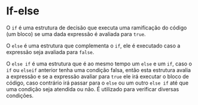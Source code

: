 # If-else

O `if` é uma estrutura de decisão que executa uma ramificação do código (um bloco) se uma dada expressão é avaliada para `true`.

O `else` é uma estrutura que complementa o `if`, ele é executado caso a expressão seja avaliada para `false`.

O `else if` é uma estrutura que é ao mesmo tempo um `else` e um `if`, caso o `if` ou `elseif` anterior tenha uma condição falsa, então esta estrutura avalia a expressão e se a expressão avaliar para `true` ele irá executar o bloco de código, caso contrário irá passar para o `else` ou um outro `else if` até que uma condição seja atendida ou não. É utilizado para verificar diversas condições.